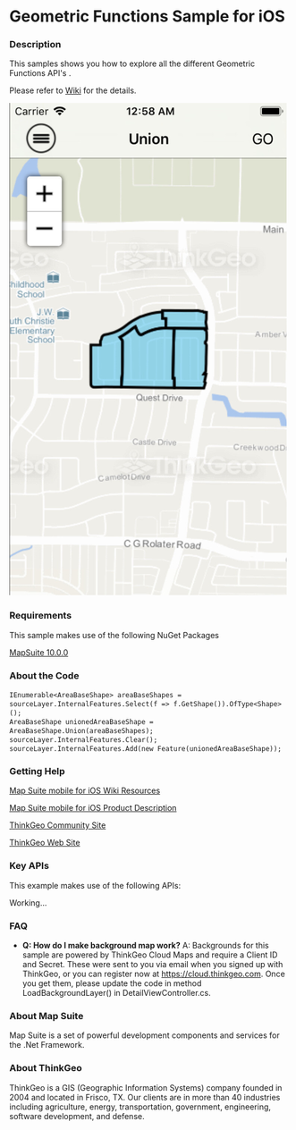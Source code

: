 # Geometric Functions Sample for iOS

### Description

This samples shows you how to explore all the different Geometric Functions API's .

Please refer to [Wiki](http://wiki.thinkgeo.com/wiki/map_suite_mobile_for_ios) for the details.

![Screenshot](Screenshot.png)

### Requirements
This sample makes use of the following NuGet Packages

[MapSuite 10.0.0](https://www.nuget.org/packages?q=ThinkGeo)

### About the Code

```CSharp
IEnumerable<AreaBaseShape> areaBaseShapes = sourceLayer.InternalFeatures.Select(f => f.GetShape()).OfType<Shape>();
AreaBaseShape unionedAreaBaseShape = AreaBaseShape.Union(areaBaseShapes);
sourceLayer.InternalFeatures.Clear();
sourceLayer.InternalFeatures.Add(new Feature(unionedAreaBaseShape));
```

### Getting Help

[Map Suite mobile for iOS Wiki Resources](http://wiki.thinkgeo.com/wiki/map_suite_mobile_for_ios)

[Map Suite mobile for iOS Product Description](https://thinkgeo.com/ui-controls#mobile-platforms)

[ThinkGeo Community Site](http://community.thinkgeo.com/)

[ThinkGeo Web Site](http://www.thinkgeo.com)

### Key APIs
This example makes use of the following APIs:

Working...

### FAQ
- __Q: How do I make background map work?__
A: Backgrounds for this sample are powered by ThinkGeo Cloud Maps and require a Client ID and Secret. These were sent to you via email when you signed up with ThinkGeo, or you can register now at https://cloud.thinkgeo.com. Once you get them, please update the code in method LoadBackgroundLayer() in DetailViewController.cs.

### About Map Suite
Map Suite is a set of powerful development components and services for the .Net Framework.

### About ThinkGeo
ThinkGeo is a GIS (Geographic Information Systems) company founded in 2004 and located in Frisco, TX. Our clients are in more than 40 industries including agriculture, energy, transportation, government, engineering, software development, and defense.
